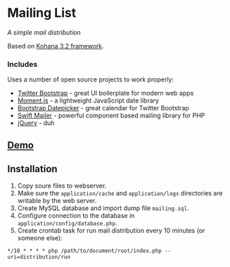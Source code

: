 # Mailing List

*A simple mail distribution*

Based on [Kohana 3.2 framework](http://kohanaframework.org/).

### Includes

Uses a number of open source projects to work properly:

* [Twitter Bootstrap] - great UI boilerplate for modern web apps
* [Moment.js] - a lightweight JavaScript date library
* [Bootstrap Datepicker] - great calendar for Twitter Bootstrap
* [Swift Mailer] - powerful component based mailing library for PHP
* [jQuery] - duh

## [Demo](http://mailing.equites.com.ua/)

## Installation

1. Copy soure files to webserver.
2. Make sure the `application/cache` and `application/logs` directories are writable by the web server.
3. Create MySQL database and import dump file `mailing.sql`.
4. Configure connection to the database in `application/config/database.php`.
5. Create crontab task for run mail distribution every 10 minutes (or someone else):
```
*/10 * * * * php /path/to/document/root/index.php --uri=distribution/run
```

[Twitter Bootstrap]:http://twitter.github.com/bootstrap/
[Moment.js]:http://momentjs.com/
[Bootstrap Datepicker]:https://github.com/Eonasdan/bootstrap-datetimepicker
[Swift Mailer]:http://swiftmailer.org/
[jQuery]:http://jquery.com/

